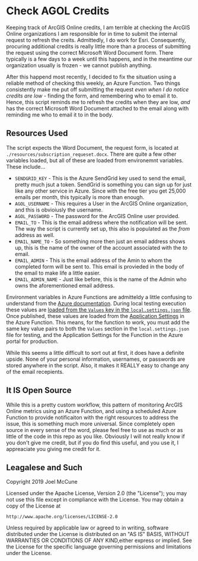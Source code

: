 # Check AGOL Credits

Keeping track of ArcGIS Online credits, I am terrible at checking the ArcGIS Online organizations I am responsible for in time to submit the internal request to refresh the creits. Admittedly, I do work for Esri. Consequently, procuring additional credits is really little more than a process of submitting the request using the correct Microsoft Word Document form. There typically is a few days to a week until this happens, and in the meantime our organization usually is frozen - we cannot publish anything.

After this happend most recently, I decided to fix the situation using a reliable method of checking this weekly, an Azure Function. Two things consistently make me put off submitting the request _even when I do notice credits are low_ - finding the form, and remembering who to email it to. Hence, this script reminds me to refresh the credits when they are low, _and_ has the correct Microsoft Word Document attached to the email along with reminding me who to email it to in the body.

## Resources Used

The script expects the Word Document, the request form, is located at `./resources/subscription_requeset.docx`. There are quite a few other variables loaded, but all of these are loaded from environemnt variables. These include...

* `SENDGRID_KEY` - This is the Azure SendGrid key used to send the email, pretty much jsut a token. SendGrid is something you can sign up for just like any other service in Azure. Since with the free tier you get 25,000 emails per month, this typically is more than enough. 
* `AGOL_USERNAME` - This requires a User in the ArcGIS Online organization, and this is obvioiusly the username.
* `AGOL_PASSWORD` - The password for the ArcGIS Online user provided.
* `EMAIL_TO` - This is the email address where the notification will be sent. The way the script is currently set up, this also is populated as the _from_ address as well.
* `EMAIL_NAME_TO` - So something more then just an email address shows up, this is the name of the owner of the account associated with the _to_ email.
* `EMAIL_ADMIN` - This is the email address of the Amin to whom the completed form will be sent to. This email is provieded in the body of the email to make life a little easier.
* `EMAIL_ADMIN_NAME` - Just like before, this is the name of the Admin who owns the aforementioned email address.

Environment variables in Azure Functions are admitteldy a little confusing to understand from the [Azure documentation](https://docs.microsoft.com/en-us/azure/azure-functions/functions-reference-python#environment-variables). During local testing execution these values are [loaded from the `Values` key in the `local.settings.json` file](https://docs.microsoft.com/en-us/azure/azure-functions/functions-run-local#local-settings-file). Once published, these values are loaded from the [Application Settings](https://docs.microsoft.com/en-us/azure/azure-functions/functions-how-to-use-azure-function-app-settings#settings) in the Azure Function. This means, for the function to work, you must add the same key value pairs to both the `Values` section in the `local.settings.json` file for testing, and the Application Settings for the Function in the Azure portal for production.

While this seems a little difficult to sort out at first, it does have a definite upside. None of your personal information, usernames, or passwords are stored anywhere in the script. Also, it makes it REALLY easy to change any of the email recepients.

## It IS Open Source

While this is a pretty custom workflow, this pattern of monitoring ArcGIS Online metrics using an Azure Function, and using a scheduled Azure Function to provide notificaiton with the right resources to address the issue, this is something much more universal. Since completely open source in every sense of the word, please feel free to use as much or as little of the code in this repo as you like. Obviously I will not really know if you don't give me credit, but if you do find this useful, and you use it, I appreaciate you giving me credit for it.

## Leagalese and Such

Copyright 2019 Joel McCune

Licensed under the Apache License, Version 2.0 (the "License"); you may not use this file except in compliance with the License. You may obtain a copy of the License at

    http://www.apache.org/licenses/LICENSE-2.0

Unless required by applicable law or agreed to in writing, software distributed under the License is distributed on an "AS IS" BASIS, WITHOUT WARRANTIES OR CONDITIONS OF ANY KIND,either express or implied. See the License for the specific language governing permissions and limitations under the License.
